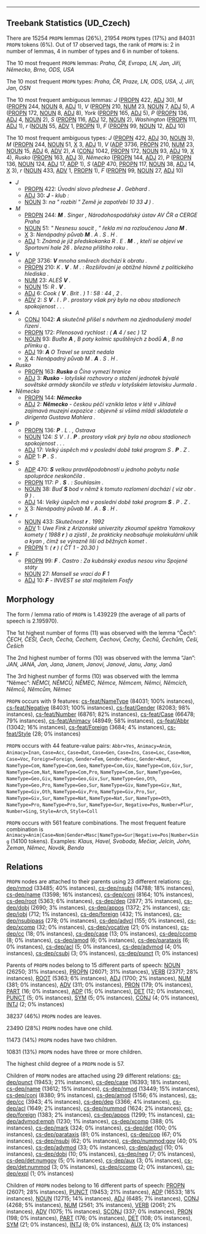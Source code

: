 

--------------------------------------------------------------------------------

## Treebank Statistics (UD_Czech)

There are 15254 `PROPN` lemmas (26%), 21954 `PROPN` types (17%) and 84031 `PROPN` tokens (6%).
Out of 17 observed tags, the rank of `PROPN` is: 2 in number of lemmas, 4 in number of types and 6 in number of tokens.

The 10 most frequent `PROPN` lemmas: _Praha, ČR, Evropa, LN, Jan, Jiří, Německo, Brno, ODS, USA_

The 10 most frequent `PROPN` types:  _Praha, ČR, Praze, LN, ODS, USA, J, Jiří, Jan, OSN_

The 10 most frequent ambiguous lemmas: _J_ ([PROPN]() 422, [ADJ]() 30), _M_ ([PROPN]() 244, [NOUN]() 8, [ADJ]() 1), _V_ ([PROPN]() 210, [NUM]() 23, [NOUN]() 7, [ADJ]() 5), _A_ ([PROPN]() 172, [NOUN]() 8, [ADJ]() 8), _York_ ([PROPN]() 165, [ADJ]() 5), _P_ ([PROPN]() 136, [ADJ]() 4, [NOUN]() 2), _S_ ([PROPN]() 116, [ADJ]() 12, [NOUN]() 2), _Washington_ ([PROPN]() 111, [ADJ]() 1), _r_ ([NOUN]() 55, [ADV]() 1, [PROPN]() 1), _F_ ([PROPN]() 99, [NOUN]() 12, [ADJ]() 10)

The 10 most frequent ambiguous types:  _J_ ([PROPN]() 422, [ADJ]() 30, [NOUN]() 3), _M_ ([PROPN]() 244, [NOUN]() 51, [X]() 3, [ADJ]() 1), _V_ ([ADP]() 3736, [PROPN]() 210, [NUM]() 23, [NOUN]() 15, [ADJ]() 6, [ADV]() 2), _A_ ([CONJ]() 1042, [PROPN]() 172, [NOUN]() 93, [ADJ]() 19, [X]() 4), _Rusko_ ([PROPN]() 163, [ADJ]() 3), _Německo_ ([PROPN]() 144, [ADJ]() 2), _P_ ([PROPN]() 136, [NOUN]() 124, [ADJ]() 17, [ADP]() 1), _S_ ([ADP]() 470, [PROPN]() 117, [NOUN]() 38, [ADJ]() 14, [X]() 3), _r_ ([NOUN]() 433, [ADV]() 1, [PROPN]() 1), _F_ ([PROPN]() 99, [NOUN]() 27, [ADJ]() 10)


* _J_
  * [PROPN]() 422: _Úvodní slovo přednese <b>J</b> . Gebhard ._
  * [ADJ]() 30: _<b>J</b> - klub :_
  * [NOUN]() 3: _na " rozbití " Země je zapotřebí 10 33 <b>J</b> ) ._
* _M_
  * [PROPN]() 244: _<b>M</b> . Singer , Národohospodářský ústav AV ČR a CERGE Praha_
  * [NOUN]() 51: _" Nesnesu soucit , " řekla mi na rozloučenou Jana <b>M</b> ._
  * [X]() 3: _Nenápadný půvab <b>M</b> . A . S . H ._
  * [ADJ]() 1: _Známá je již předskokanka R . E . <b>M</b> . , kteří se objeví ve Sportovní hale 26 . března příštího roku ._
* _V_
  * [ADP]() 3736: _<b>V</b> mnoha směrech dochází k obratu ._
  * [PROPN]() 210: _K . <b>V</b> . M . : Rozšiřování je obtížné hlavně z politického hlediska ._
  * [NUM]() 23: _ALEŠ <b>V</b> ._
  * [NOUN]() 15: _R . <b>V</b> ._
  * [ADJ]() 6: _Cook ( <b>V</b> . Brit . ) 1 : 58 : 44 , 2 ._
  * [ADV]() 2: _S <b>V</b> . I . P . prostory však prý byla na obou stadionech spokojenost . . ._
* _A_
  * [CONJ]() 1042: _<b>A</b> skutečně přišel s návrhem na zjednodušený model řízení ._
  * [PROPN]() 172: _Přenosová rychlost : ( <b>A</b> 4 / sec ) 12_
  * [NOUN]() 93: _Buďte <b>A</b> , B paty kolmic spuštěných z bodů <b>A</b> , B na přímku q ._
  * [ADJ]() 19: _<b>A</b> O Travel se srazit nedala_
  * [X]() 4: _Nenápadný půvab M . <b>A</b> . S . H ._
* _Rusko_
  * [PROPN]() 163: _<b>Rusko</b> a Čína vymezí hranice_
  * [ADJ]() 3: _<b>Rusko</b> - lotyšské rozhovory o stažení jednotek bývalé sovětské armády skončilo ve středu v lotyšském letovisku Jurmala ._
* _Německo_
  * [PROPN]() 144: _<b>Německo</b>_
  * [ADJ]() 2: _<b>Německo</b> - českou péčí vznikla letos v létě v Jihlavě zajímavá muzejní expozice : objevně si všímá mládí skladatele a dirigenta Gustava Mahlera ._
* _P_
  * [PROPN]() 136: _<b>P</b> . L . , Ostrava_
  * [NOUN]() 124: _S V . I . <b>P</b> . prostory však prý byla na obou stadionech spokojenost . . ._
  * [ADJ]() 17: _Velký úspěch má v poslední době také program S . <b>P</b> . Z ._
  * [ADP]() 1: _<b>P</b> . S ._
* _S_
  * [ADP]() 470: _<b>S</b> velkou pravděpodobností u jednoho pobytu naše spolupráce neskončila ._
  * [PROPN]() 117: _P . <b>S</b> . : Souhlasím ._
  * [NOUN]() 38: _Buď <b>S</b> bod v němž k tomuto rozlomení dochází ( viz obr . 9 ) ._
  * [ADJ]() 14: _Velký úspěch má v poslední době také program <b>S</b> . P . Z ._
  * [X]() 3: _Nenápadný půvab M . A . <b>S</b> . H ._
* _r_
  * [NOUN]() 433: _Skutečnost <b>r</b> . 1992_
  * [ADV]() 1: _Uwe Fink z Arizonské univerzity zkoumal spektra Yamakovy komety ( 1988 <b>r</b> ) a zjistil , že prakticky neobsahuje molekulární uhlík a kyan , čímž se výrazně liší od běžných komet ._
  * [PROPN]() 1: _( <b>r</b> ) ( ČT 1 - 20.30 )_
* _F_
  * [PROPN]() 99: _<b>F</b> . Castro : Za kubánský exodus nesou vinu Spojené státy_
  * [NOUN]() 27: _Mansell se vrací do <b>F</b> 1_
  * [ADJ]() 10: _<b>F</b> - INVEST se stal majitelem Fosfy_

## Morphology

The form / lemma ratio of `PROPN` is 1.439229 (the average of all parts of speech is 2.195970).

The 1st highest number of forms (11) was observed with the lemma “Čech”: _ČECH, ČEŠI, Čech, Čecha, Čechem, Čechovi, Čechy, Čechů, Čechům, Češi, Češích_

The 2nd highest number of forms (10) was observed with the lemma “Jan”: _JAN, JANA, Jan, Jana, Janem, Janovi, Janové, Janu, Jany, Janů_

The 3rd highest number of forms (10) was observed with the lemma “Němec”: _NĚMCI, NĚMCŮ, NĚMEC, Němce, Němcem, Němci, Němcích, Němců, Němcům, Němec_

`PROPN` occurs with 9 features: [cs-feat/NameType]() (84031; 100% instances), [cs-feat/Negative]() (84031; 100% instances), [cs-feat/Gender]() (82083; 98% instances), [cs-feat/Number]() (68761; 82% instances), [cs-feat/Case]() (66478; 79% instances), [cs-feat/Animacy]() (48949; 58% instances), [cs-feat/Abbr]() (13042; 16% instances), [cs-feat/Foreign]() (3684; 4% instances), [cs-feat/Style]() (28; 0% instances)

`PROPN` occurs with 44 feature-value pairs: `Abbr=Yes`, `Animacy=Anim`, `Animacy=Inan`, `Case=Acc`, `Case=Dat`, `Case=Gen`, `Case=Ins`, `Case=Loc`, `Case=Nom`, `Case=Voc`, `Foreign=Foreign`, `Gender=Fem`, `Gender=Masc`, `Gender=Neut`, `NameType=Com`, `NameType=Com,Geo`, `NameType=Com,Giv`, `NameType=Com,Giv,Sur`, `NameType=Com,Nat`, `NameType=Com,Pro`, `NameType=Com,Sur`, `NameType=Geo`, `NameType=Geo,Giv`, `NameType=Geo,Giv,Sur`, `NameType=Geo,Oth`, `NameType=Geo,Pro`, `NameType=Geo,Sur`, `NameType=Giv`, `NameType=Giv,Nat`, `NameType=Giv,Oth`, `NameType=Giv,Pro`, `NameType=Giv,Pro,Sur`, `NameType=Giv,Sur`, `NameType=Nat`, `NameType=Nat,Sur`, `NameType=Oth`, `NameType=Pro`, `NameType=Pro,Sur`, `NameType=Sur`, `Negative=Pos`, `Number=Plur`, `Number=Sing`, `Style=Arch`, `Style=Coll`

`PROPN` occurs with 561 feature combinations.
The most frequent feature combination is `Animacy=Anim|Case=Nom|Gender=Masc|NameType=Sur|Negative=Pos|Number=Sing` (14100 tokens).
Examples: _Klaus, Havel, Svoboda, Mečiar, Jelcin, John, Zeman, Němec, Novák, Benda_


## Relations

`PROPN` nodes are attached to their parents using 23 different relations: [cs-dep/nmod]() (33485; 40% instances), [cs-dep/nsubj]() (14788; 18% instances), [cs-dep/name]() (13598; 16% instances), [cs-dep/conj]() (8164; 10% instances), [cs-dep/root]() (5363; 6% instances), [cs-dep/dep]() (2877; 3% instances), [cs-dep/dobj]() (2690; 3% instances), [cs-dep/appos]() (1372; 2% instances), [cs-dep/iobj]() (712; 1% instances), [cs-dep/foreign]() (432; 1% instances), [cs-dep/nsubjpass]() (278; 0% instances), [cs-dep/advcl]() (155; 0% instances), [cs-dep/xcomp]() (32; 0% instances), [cs-dep/vocative]() (21; 0% instances), [cs-dep/cc]() (18; 0% instances), [cs-dep/case]() (13; 0% instances), [cs-dep/ccomp]() (8; 0% instances), [cs-dep/amod]() (6; 0% instances), [cs-dep/parataxis]() (6; 0% instances), [cs-dep/acl]() (5; 0% instances), [cs-dep/advmod]() (4; 0% instances), [cs-dep/csubj]() (3; 0% instances), [cs-dep/punct]() (1; 0% instances)

Parents of `PROPN` nodes belong to 15 different parts of speech: [NOUN]() (26250; 31% instances), [PROPN]() (26071; 31% instances), [VERB]() (23717; 28% instances), [ROOT]() (5363; 6% instances), [ADJ]() (1700; 2% instances), [NUM]() (381; 0% instances), [ADV]() (311; 0% instances), [PRON]() (179; 0% instances), [PART]() (16; 0% instances), [ADP]() (15; 0% instances), [DET]() (12; 0% instances), [PUNCT]() (5; 0% instances), [SYM]() (5; 0% instances), [CONJ]() (4; 0% instances), [INTJ]() (2; 0% instances)

38237 (46%) `PROPN` nodes are leaves.

23490 (28%) `PROPN` nodes have one child.

11473 (14%) `PROPN` nodes have two children.

10831 (13%) `PROPN` nodes have three or more children.

The highest child degree of a `PROPN` node is 57.

Children of `PROPN` nodes are attached using 29 different relations: [cs-dep/punct]() (19453; 21% instances), [cs-dep/case]() (16393; 18% instances), [cs-dep/name]() (13612; 15% instances), [cs-dep/nmod]() (13449; 15% instances), [cs-dep/conj]() (8380; 9% instances), [cs-dep/amod]() (5156; 6% instances), [cs-dep/cc]() (3943; 4% instances), [cs-dep/dep]() (3366; 4% instances), [cs-dep/acl]() (1649; 2% instances), [cs-dep/nummod]() (1624; 2% instances), [cs-dep/foreign]() (1383; 2% instances), [cs-dep/appos]() (1299; 1% instances), [cs-dep/advmod:emph]() (1230; 1% instances), [cs-dep/xcomp]() (388; 0% instances), [cs-dep/mark]() (324; 0% instances), [cs-dep/det]() (100; 0% instances), [cs-dep/parataxis]() (81; 0% instances), [cs-dep/cop]() (67; 0% instances), [cs-dep/nsubj]() (62; 0% instances), [cs-dep/nummod:gov]() (40; 0% instances), [cs-dep/advmod]() (33; 0% instances), [cs-dep/advcl]() (10; 0% instances), [cs-dep/dobj]() (10; 0% instances), [cs-dep/neg]() (7; 0% instances), [cs-dep/det:numgov]() (5; 0% instances), [cs-dep/aux]() (3; 0% instances), [cs-dep/det:nummod]() (3; 0% instances), [cs-dep/ccomp]() (2; 0% instances), [cs-dep/expl]() (1; 0% instances)

Children of `PROPN` nodes belong to 16 different parts of speech: [PROPN]() (26071; 28% instances), [PUNCT]() (19453; 21% instances), [ADP]() (16533; 18% instances), [NOUN]() (12715; 14% instances), [ADJ]() (6485; 7% instances), [CONJ]() (4268; 5% instances), [NUM]() (2561; 3% instances), [VERB]() (2061; 2% instances), [ADV]() (1075; 1% instances), [SCONJ]() (337; 0% instances), [PRON]() (198; 0% instances), [PART]() (176; 0% instances), [DET]() (108; 0% instances), [SYM]() (21; 0% instances), [INTJ]() (8; 0% instances), [AUX]() (3; 0% instances)

